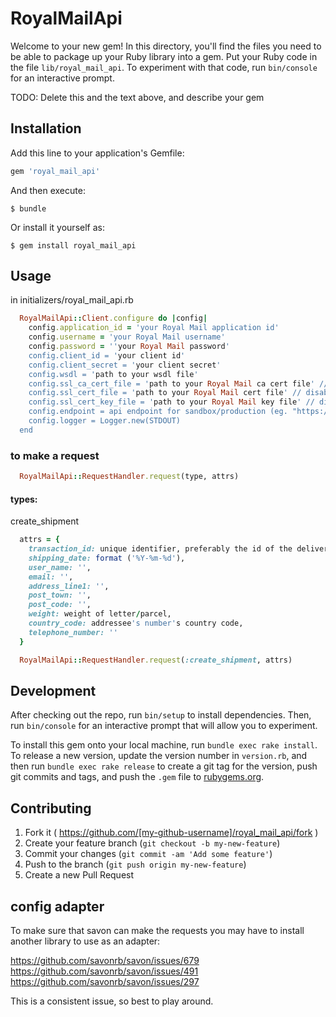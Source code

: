 # RoyalMailApi

Welcome to your new gem! In this directory, you'll find the files you need to be able to package up your Ruby library into a gem. Put your Ruby code in the file `lib/royal_mail_api`. To experiment with that code, run `bin/console` for an interactive prompt.

TODO: Delete this and the text above, and describe your gem

## Installation

Add this line to your application's Gemfile:

```ruby
gem 'royal_mail_api'
```

And then execute:

    $ bundle

Or install it yourself as:

    $ gem install royal_mail_api

## Usage

in initializers/royal_mail_api.rb

```ruby
  RoyalMailApi::Client.configure do |config|
    config.application_id = 'your Royal Mail application id'
    config.username = 'your Royal Mail username'
    config.password = ''your Royal Mail password'
    config.client_id = 'your client id'
    config.client_secret = 'your client secret'
    config.wsdl = 'path to your wsdl file'
    config.ssl_ca_cert_file = 'path to your Royal Mail ca cert file' // disabled for development use
    config.ssl_cert_file = 'path to your Royal Mail cert file' // disabled for development use
    config.ssl_cert_key_file = 'path to your Royal Mail key file' // disabled for development use
    config.endpoint = api endpoint for sandbox/production (eg. "https://api.royalmail.com/shipping/onboarding" or "https://api.royalmail.net/shipping/v2")
    config.logger = Logger.new(STDOUT)
  end
```

### to make a request

```ruby
  RoyalMailApi::RequestHandler.request(type, attrs)
```

#### types:

create_shipment

```ruby
  attrs = {
    transaction_id: unique identifier, preferably the id of the delivery in your system,
    shipping_date: format ('%Y-%m-%d'),
    user_name: '',
    email: '',
    address_line1: '',
    post_town: '',
    post_code: '',
    weight: weight of letter/parcel,
    country_code: addressee's number's country code,
    telephone_number: ''
  }

  RoyalMailApi::RequestHandler.request(:create_shipment, attrs)
```

## Development

After checking out the repo, run `bin/setup` to install dependencies. Then, run `bin/console` for an interactive prompt that will allow you to experiment.

To install this gem onto your local machine, run `bundle exec rake install`. To release a new version, update the version number in `version.rb`, and then run `bundle exec rake release` to create a git tag for the version, push git commits and tags, and push the `.gem` file to [rubygems.org](https://rubygems.org).

## Contributing

1. Fork it ( https://github.com/[my-github-username]/royal_mail_api/fork )
2. Create your feature branch (`git checkout -b my-new-feature`)
3. Commit your changes (`git commit -am 'Add some feature'`)
4. Push to the branch (`git push origin my-new-feature`)
5. Create a new Pull Request

## config adapter
  To make sure that savon can make the requests you may have to install another library to use as an adapter:

  https://github.com/savonrb/savon/issues/679
  https://github.com/savonrb/savon/issues/491
  https://github.com/savonrb/savon/issues/297

  This is a consistent issue, so best to play around. 
